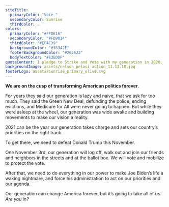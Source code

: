 ```yaml
---
siteTitle:
  primaryColor: "Vote "
  secondaryColor: Sunrise
  thirdColor: .
colors:
  primaryColor: "#FFDE16"
  secondaryColor: "#FD9014"
  thirdColor: "#EF4C39"
  backgroundColor: "#33342E"
  footerBackgroundColor: "#262622"
  bodyTextColor: "#E3EDDF"
quoteContent: I pledge to Strike and Vote with my generation in 2020.
backgroundImage: assets/nelson_pelosi-action_11.13.18.jpg
footerLogo: assets/sunrise_primary_olive.svg
---
```

**We are on the cusp of transforming American politics forever.**

For years they said our generation is lazy and naive, that we ask for too much. They said the Green New Deal, defunding the police, ending evictions, and Medicare for All were never going to happen. But while they were asleep at the wheel, our generation was wide awake and building movements to make our vision a reality.

2021 can be the year our generation takes charge and sets our country’s priorities on the right track.

To get there, we need to defeat Donald Trump this November.

One November 3rd, our generation will log off, walk out and join our friends and neighbors in the streets and at the ballot box. We will vote and mobilize to protect the vote.

After that, we need to do everything in our power to make Joe Biden’s life a waking nightmare, and force his administration to act on our priorities and our agenda.

Our generation can change America forever, but it’s going to take all of us. *Are you in?*